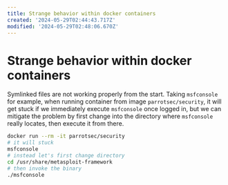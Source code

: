 ```yaml
---
title: Strange behavior within docker containers
created: '2024-05-29T02:44:43.717Z'
modified: '2024-05-29T02:48:06.670Z'
---
```


# Strange behavior within docker containers

Symlinked files are not working properly from the start. Taking `msfconsole` for example, when running container from image `parrotsec/security`, it will get stuck if we immediately execute `msfconsole` once logged in, but we can mitigate the problem by first change into the directory where `msfconsole` really locates, then execute it from there.

```bash
docker run --rm -it parrotsec/security
# it will stuck
msfconsole
# instead let's first change directory
cd /usr/share/metasploit-framework
# then invoke the binary
./msfconsole
```
